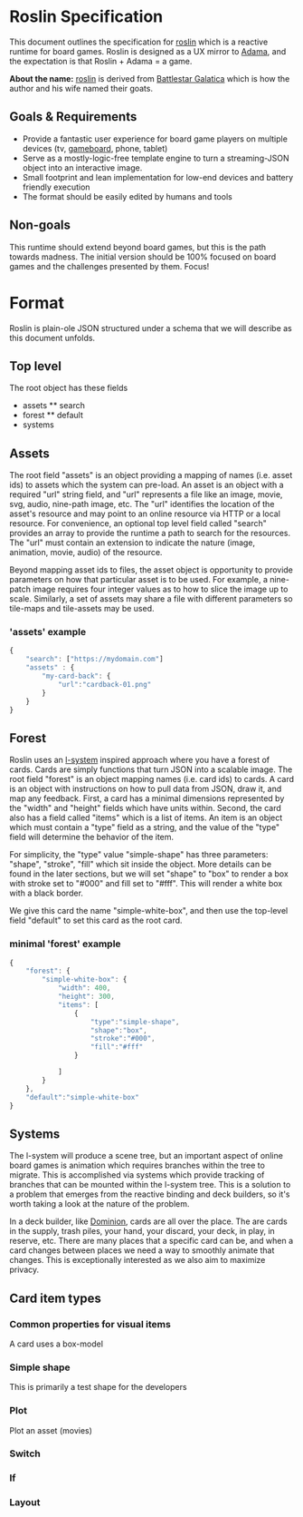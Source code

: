 # Roslin Specification

This document outlines the specification for [roslin](https://github.com/mathgladiator/roslin) which is a reactive runtime for board games. Roslin is designed as a UX mirror to [Adama](https://github.com/mathgladiator/adama-lang), and the expectation is that Roslin + Adama = a game.

**About the name:** [roslin](https://en.wikipedia.org/wiki/Laura_Roslin) is derived from [Battlestar Galatica](https://www.imdb.com/title/tt0407362/) which is how the author and his wife named their goats.

## Goals &amp; Requirements

* Provide a fantastic user experience for board game players on multiple devices (tv, [gameboard](https://lastgameboard.com/), phone, tablet)
* Serve as a mostly-logic-free template engine to turn a streaming-JSON object into an interactive image.
* Small footprint and lean implementation for low-end devices and battery friendly execution
* The format should be easily edited by humans and tools

## Non-goals

This runtime should extend beyond board games, but this is the path towards madness. The initial version should be 100% focused on board games and the challenges presented by them. Focus!

# Format

Roslin is plain-ole JSON structured under a schema that we will describe as this document unfolds.

## Top level

The root object has these fields

* assets
** search
* forest
** default
* systems

## Assets

The root field "assets" is an object providing a mapping of names (i.e. asset ids) to assets which the system can pre-load. An asset is an object with a required "url" string field, and "url" represents a file like an image, movie, svg, audio, nine-path image, etc. The "url" identifies the location of the asset's resource and may point to an online resource via HTTP or a local resource. For convenience, an optional top level field called "search" provides an array to provide the runtime a path to search for the resources. The "url" must contain an extension to indicate the nature (image, animation, movie, audio) of the resource.

Beyond mapping asset ids to files, the asset object is opportunity to provide parameters on how that particular asset is to be used. For example, a nine-patch image requires four integer values as to how to slice the image up to scale. Similarly, a set of assets may share a file with different parameters so tile-maps and tile-assets may be used.

### 'assets' example

```js
{
    "search": ["https://mydomain.com"]
    "assets" : {
        "my-card-back": {
            "url":"cardback-01.png"
        }
    }
}
```

## Forest

Roslin uses an [l-system](https://en.wikipedia.org/wiki/L-system) inspired approach where you have a forest of cards. Cards are simply functions that turn JSON into a scalable image. The root field "forest" is an object mapping names (i.e. card ids) to cards. A card is an object with instructions on how to pull data from JSON, draw it, and map any feedback. First, a card has a minimal dimensions represented by the "width" and "height" fields which have units within. Second, the card also has a field called "items" which is a list of items. An item is an object which must contain a "type" field as a string, and the value of the "type" field will determine the behavior of the item.

For simplicity, the "type" value "simple-shape" has three parameters: "shape", "stroke", "fill" which sit inside the object. More details can be found in the later sections, but we will set "shape" to "box" to render a box with stroke set to "#000" and fill set to "#fff". This will render a white box with a black border.

We give this card the name "simple-white-box", and then use the top-level field "default" to set this card as the root card.

### minimal 'forest' example

```js
{
    "forest": {
        "simple-white-box": {
            "width": 400,
            "height": 300,
            "items": [
                {
                    "type":"simple-shape",
                    "shape":"box",
                    "stroke":"#000",
                    "fill":"#fff"
                }

            ]
        }
    },
    "default":"simple-white-box"
}
```

## Systems

The l-system will produce a scene tree, but an important aspect of online board games is animation which requires branches within the tree to migrate. This is accomplished via systems which provide tracking of branches that can be mounted within the l-system tree. This is a solution to a problem that emerges from the reactive binding and deck builders, so it's worth taking a look at the nature of the problem.

In a deck builder, like [Dominion](https://en.wikipedia.org/wiki/Dominion_(card_game)), cards are all over the place. The are cards in the supply, trash piles, your hand, your discard, your deck, in play, in reserve, etc. There are many places that a specific card can be, and when a card changes between places we need a way to smoothly animate that changes. This is exceptionally interested as we also aim to maximize privacy.

## Card item types

### Common properties for visual items

A card uses a box-model

### Simple shape
This is primarily a test shape for the developers

### Plot
Plot an asset (movies)

### Switch

### If

### Layout

